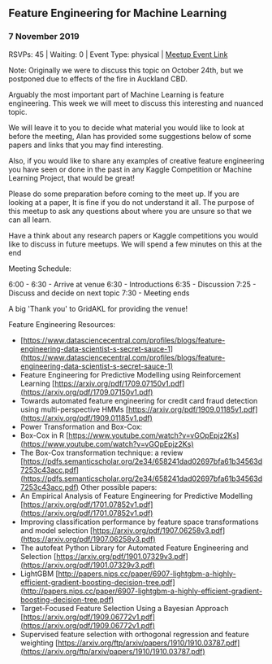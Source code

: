 ## Feature Engineering for Machine Learning
### 7 November 2019
RSVPs: 45 | Waiting: 0 | Event Type: physical | [Meetup Event Link](https://www.meetup.com/Data-Science-Discussion-Auckland/events/265385162)

Note: Originally we were to discuss this topic on October 24th, but we postponed due to effects of the fire in Auckland CBD.

Arguably the most important part of Machine Learning is feature engineering. This week we will meet to discuss this interesting and nuanced topic.

We will leave it to you to decide what material you would like to look at before the meeting, Alan has provided some suggestions below of some papers and links that you may find interesting.

Also, if you would like to share any examples of creative feature engineering you have seen or done in the past in any Kaggle Competition or Machine Learning Project, that would be great!

Please do some preparation before coming to the meet up. If you are looking at a paper, It is fine if you do not understand it all. The purpose of this meetup to ask any questions about where you are unsure so that we can all learn.

Have a think about any research papers or Kaggle competitions you would like to discuss in future meetups. We will spend a few minutes on this at the end

Meeting Schedule:

6:00 - 6:30 - Arrive at venue
6:30 - Introductions
6:35 - Discussion
7:25 - Discuss and decide on next topic
7:30 - Meeting ends

A big 'Thank you' to GridAKL for providing the venue!

Feature Engineering Resources:
- [https://www.datasciencecentral.com/profiles/blogs/feature-engineering-data-scientist-s-secret-sauce-1](https://www.datasciencecentral.com/profiles/blogs/feature-engineering-data-scientist-s-secret-sauce-1)
- Feature Engineering for Predictive Modelling using Reinforcement Learning
[https://arxiv.org/pdf/1709.07150v1.pdf](https://arxiv.org/pdf/1709.07150v1.pdf)
- Towards automated feature engineering for credit card fraud detection using multi-perspective HMMs
[https://arxiv.org/pdf/1909.01185v1.pdf](https://arxiv.org/pdf/1909.01185v1.pdf)
- Power Transformation and Box-Cox:
- Box-Cox in R [https://www.youtube.com/watch?v=vGOpEpjz2Ks](https://www.youtube.com/watch?v=vGOpEpjz2Ks)
- The Box-Cox transformation technique: a review
[https://pdfs.semanticscholar.org/2e34/658241dad02697bfa61b34563d7253c43acc.pdf](https://pdfs.semanticscholar.org/2e34/658241dad02697bfa61b34563d7253c43acc.pdf)
Other possible papers:
- An Empirical Analysis of Feature Engineering for Predictive Modelling
[https://arxiv.org/pdf/1701.07852v1.pdf](https://arxiv.org/pdf/1701.07852v1.pdf)
- Improving classification performance by feature space transformations and model selection
[https://arxiv.org/pdf/1907.06258v3.pdf](https://arxiv.org/pdf/1907.06258v3.pdf)
- The autofeat Python Library for Automated Feature Engineering and Selection
[https://arxiv.org/pdf/1901.07329v3.pdf](https://arxiv.org/pdf/1901.07329v3.pdf)
- LightGBM
[http://papers.nips.cc/paper/6907-lightgbm-a-highly-efficient-gradient-boosting-decision-tree.pdf](http://papers.nips.cc/paper/6907-lightgbm-a-highly-efficient-gradient-boosting-decision-tree.pdf)
- Target-Focused Feature Selection Using a Bayesian Approach
[https://arxiv.org/pdf/1909.06772v1.pdf](https://arxiv.org/pdf/1909.06772v1.pdf)
- Supervised feature selection with orthogonal regression and feature weighting
[https://arxiv.org/ftp/arxiv/papers/1910/1910.03787.pdf](https://arxiv.org/ftp/arxiv/papers/1910/1910.03787.pdf)
